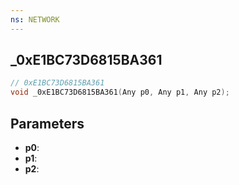 ```yaml
---
ns: NETWORK
---
```

## _0xE1BC73D6815BA361

```c
// 0xE1BC73D6815BA361
void _0xE1BC73D6815BA361(Any p0, Any p1, Any p2);
```

## Parameters
* **p0**:
* **p1**:
* **p2**:
